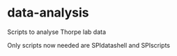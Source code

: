 # data-analysis
Scripts to analyse Thorpe lab data


Only scripts now needed are SPIdatashell and SPIscripts
